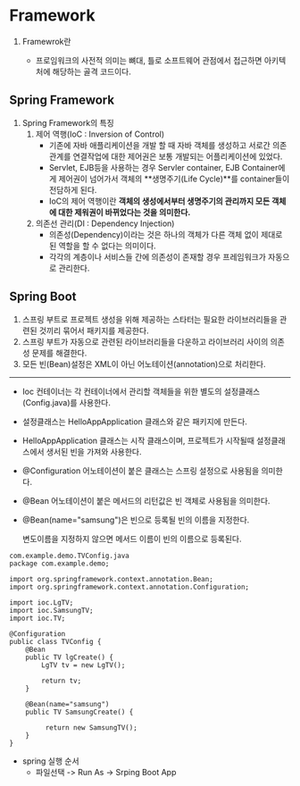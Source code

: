# Framework

1. Framewrok란

   - 프로임워크의 사전적 의미는 뼈대, 틀로 소프트웨어 관점에서 접근하면 아키텍처에 해당하는 골격 코드이다.

## Spring Framework

1.  Spring Framework의 특징
    1. 제어 역행(IoC : Inversion of Control)
       - 기존에 자바 애플리케이션을 개발 할 때 자바 객체를 생성하고 서로간 의존관계를 연결작업에 대한 제어권은 보통 개발되는 어플리케이션에 있었다.
       - Servlet, EJB등을 사용하는 경우 Servler container, EJB Container에게 제어권이 넘어가서 객체의 **생명주기(Life Cycle)**를 container들이 전담하게 된다.
       - IoC의 제어 역행이란 **객체의 생성에서부터 생명주기의 관리까지 모든 객체에 대한 제워권이 바뀌었다는 것을 의미한다.**
    2. 의존선 관리(DI : Dependency Injection)
       - 의존성(Dependency)이라는 것은 하나의 객체가 다른 객체 없이 제대로 된 역할을 할 수 없다는 의미이다.
       - 각각의 계층이나 서비스들 간에 의존성이 존재할 경우 프레임워크가 자동으로 관리한다.

## Spring Boot

1. 스프링 부트로 프로젝트 생성을 위해 제공하는 스타터는 필요한 라이브러리들을 관련된 것끼리 묶어서 패키지를 제공한다.
2. 스프링 부트가 자동으로 관련된 라이브러리들을 다운하고 라이브러리 사이의 의존성 문제를 해결한다.
3. 모든 빈(Bean)설정은 XML이 아닌 어노테이션(annotation)으로 처리한다.

---

- Ioc 컨테이너는 각 컨테이너에서 관리할 객체들을 위한 별도의 설정클래스(Config.java)를 사용한다.

- 설정클래스는 HelloAppApplication 클래스와 같은 패키지에 만든다.

- HelloAppApplication 클래스는 시작 클래스이며, 프로젝트가 시작될때 설정클래스에서 생서된 빈을 가져와 사용한다.

- @Configuration 어노테이션이 붙은 클래스는 스프링 설정으로 사용됨을 의미한다.

- @Bean 어노테이션이 붙은 메서드의 리턴값은 빈 객체로 사용됨을 의미한다.

- @Bean(name="samsung")은 빈으로 등록될 빈의 이름을 지정한다.

  변도이름을 지정하지 않으면 메서드 이름이 빈의 이름으로 등록된다.

```srping
com.example.demo.TVConfig.java
package com.example.demo;

import org.springframework.context.annotation.Bean;
import org.springframework.context.annotation.Configuration;

import ioc.LgTV;
import ioc.SamsungTV;
import ioc.TV;

@Configuration
public class TVConfig {
    @Bean
    public TV lgCreate() {
        LgTV tv = new LgTV();

        return tv;
    }

    @Bean(name="samsung")
    public TV SamsungCreate() {

         return new SamsungTV();
    }
}
```

- spring 실행 순서
  - 파일선택 -> Run As -> Srping Boot App
